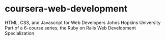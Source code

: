 # coursera-web-development
HTML, CSS, and Javascript for Web Developers Johns Hopkins University Part of a 6-course series, the Ruby on Rails Web Development Specialization
